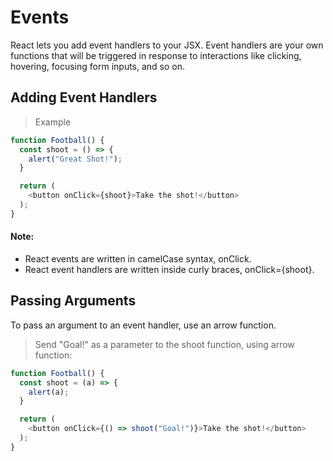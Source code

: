 # Events
React lets you add event handlers to your JSX. Event handlers are your own functions that will be triggered in response to interactions like clicking, hovering, focusing form inputs, and so on.

## Adding Event Handlers

> Example
```typescript
function Football() {
  const shoot = () => {
    alert("Great Shot!");
  }

  return (
    <button onClick={shoot}>Take the shot!</button>
  );
}
```

#### Note:
- React events are written in camelCase syntax, onClick.
- React event handlers are written inside curly braces, onClick={shoot}.

## Passing Arguments
To pass an argument to an event handler, use an arrow function.

> Send "Goal!" as a parameter to the shoot function, using arrow function:
```typescript
function Football() {
  const shoot = (a) => {
    alert(a);
  }

  return (
    <button onClick={() => shoot("Goal!")}>Take the shot!</button>
  );
}
```

